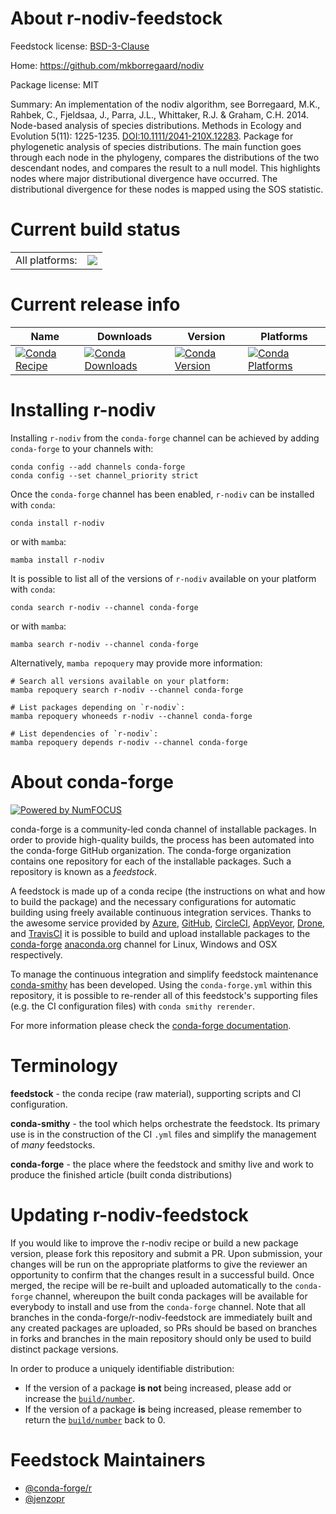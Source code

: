 About r-nodiv-feedstock
=======================

Feedstock license: [BSD-3-Clause](https://github.com/conda-forge/r-nodiv-feedstock/blob/main/LICENSE.txt)

Home: https://github.com/mkborregaard/nodiv

Package license: MIT

Summary: An implementation of the nodiv algorithm, see Borregaard, M.K., Rahbek, C., Fjeldsaa, J., Parra, J.L., Whittaker, R.J. & Graham, C.H. 2014. Node-based analysis of species distributions. Methods in Ecology and Evolution 5(11): 1225-1235. <DOI:10.1111/2041-210X.12283>. Package for phylogenetic analysis of species distributions. The main function goes through each node in the phylogeny, compares the distributions of the two descendant nodes, and compares the result to a null model. This highlights nodes where major distributional divergence have occurred. The distributional divergence for these nodes is mapped using the SOS statistic.

Current build status
====================


<table><tr><td>All platforms:</td>
    <td>
      <a href="https://dev.azure.com/conda-forge/feedstock-builds/_build/latest?definitionId=8015&branchName=main">
        <img src="https://dev.azure.com/conda-forge/feedstock-builds/_apis/build/status/r-nodiv-feedstock?branchName=main">
      </a>
    </td>
  </tr>
</table>

Current release info
====================

| Name | Downloads | Version | Platforms |
| --- | --- | --- | --- |
| [![Conda Recipe](https://img.shields.io/badge/recipe-r--nodiv-green.svg)](https://anaconda.org/conda-forge/r-nodiv) | [![Conda Downloads](https://img.shields.io/conda/dn/conda-forge/r-nodiv.svg)](https://anaconda.org/conda-forge/r-nodiv) | [![Conda Version](https://img.shields.io/conda/vn/conda-forge/r-nodiv.svg)](https://anaconda.org/conda-forge/r-nodiv) | [![Conda Platforms](https://img.shields.io/conda/pn/conda-forge/r-nodiv.svg)](https://anaconda.org/conda-forge/r-nodiv) |

Installing r-nodiv
==================

Installing `r-nodiv` from the `conda-forge` channel can be achieved by adding `conda-forge` to your channels with:

```
conda config --add channels conda-forge
conda config --set channel_priority strict
```

Once the `conda-forge` channel has been enabled, `r-nodiv` can be installed with `conda`:

```
conda install r-nodiv
```

or with `mamba`:

```
mamba install r-nodiv
```

It is possible to list all of the versions of `r-nodiv` available on your platform with `conda`:

```
conda search r-nodiv --channel conda-forge
```

or with `mamba`:

```
mamba search r-nodiv --channel conda-forge
```

Alternatively, `mamba repoquery` may provide more information:

```
# Search all versions available on your platform:
mamba repoquery search r-nodiv --channel conda-forge

# List packages depending on `r-nodiv`:
mamba repoquery whoneeds r-nodiv --channel conda-forge

# List dependencies of `r-nodiv`:
mamba repoquery depends r-nodiv --channel conda-forge
```


About conda-forge
=================

[![Powered by
NumFOCUS](https://img.shields.io/badge/powered%20by-NumFOCUS-orange.svg?style=flat&colorA=E1523D&colorB=007D8A)](https://numfocus.org)

conda-forge is a community-led conda channel of installable packages.
In order to provide high-quality builds, the process has been automated into the
conda-forge GitHub organization. The conda-forge organization contains one repository
for each of the installable packages. Such a repository is known as a *feedstock*.

A feedstock is made up of a conda recipe (the instructions on what and how to build
the package) and the necessary configurations for automatic building using freely
available continuous integration services. Thanks to the awesome service provided by
[Azure](https://azure.microsoft.com/en-us/services/devops/), [GitHub](https://github.com/),
[CircleCI](https://circleci.com/), [AppVeyor](https://www.appveyor.com/),
[Drone](https://cloud.drone.io/welcome), and [TravisCI](https://travis-ci.com/)
it is possible to build and upload installable packages to the
[conda-forge](https://anaconda.org/conda-forge) [anaconda.org](https://anaconda.org/)
channel for Linux, Windows and OSX respectively.

To manage the continuous integration and simplify feedstock maintenance
[conda-smithy](https://github.com/conda-forge/conda-smithy) has been developed.
Using the ``conda-forge.yml`` within this repository, it is possible to re-render all of
this feedstock's supporting files (e.g. the CI configuration files) with ``conda smithy rerender``.

For more information please check the [conda-forge documentation](https://conda-forge.org/docs/).

Terminology
===========

**feedstock** - the conda recipe (raw material), supporting scripts and CI configuration.

**conda-smithy** - the tool which helps orchestrate the feedstock.
                   Its primary use is in the construction of the CI ``.yml`` files
                   and simplify the management of *many* feedstocks.

**conda-forge** - the place where the feedstock and smithy live and work to
                  produce the finished article (built conda distributions)


Updating r-nodiv-feedstock
==========================

If you would like to improve the r-nodiv recipe or build a new
package version, please fork this repository and submit a PR. Upon submission,
your changes will be run on the appropriate platforms to give the reviewer an
opportunity to confirm that the changes result in a successful build. Once
merged, the recipe will be re-built and uploaded automatically to the
`conda-forge` channel, whereupon the built conda packages will be available for
everybody to install and use from the `conda-forge` channel.
Note that all branches in the conda-forge/r-nodiv-feedstock are
immediately built and any created packages are uploaded, so PRs should be based
on branches in forks and branches in the main repository should only be used to
build distinct package versions.

In order to produce a uniquely identifiable distribution:
 * If the version of a package **is not** being increased, please add or increase
   the [``build/number``](https://docs.conda.io/projects/conda-build/en/latest/resources/define-metadata.html#build-number-and-string).
 * If the version of a package **is** being increased, please remember to return
   the [``build/number``](https://docs.conda.io/projects/conda-build/en/latest/resources/define-metadata.html#build-number-and-string)
   back to 0.

Feedstock Maintainers
=====================

* [@conda-forge/r](https://github.com/orgs/conda-forge/teams/r/)
* [@jenzopr](https://github.com/jenzopr/)

